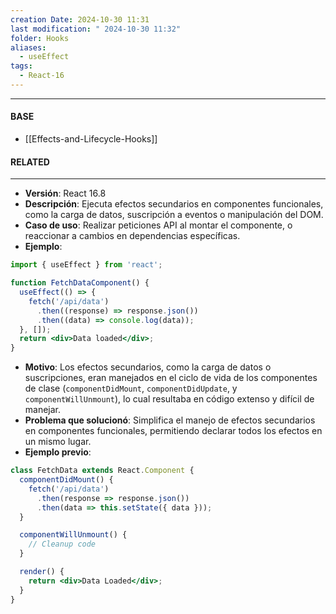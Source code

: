 ```yaml
---
creation Date: 2024-10-30 11:31
last modification: " 2024-10-30 11:32"
folder: Hooks
aliases:
  - useEffect
tags:
  - React-16
---
```

___
#### BASE
- [[Effects-and-Lifecycle-Hooks]]
#### RELATED
___
- **Versión**: React 16.8
- **Descripción**: Ejecuta efectos secundarios en componentes funcionales, como la carga de datos, suscripción a eventos o manipulación del DOM.
- **Caso de uso**: Realizar peticiones API al montar el componente, o reaccionar a cambios en dependencias específicas.
- **Ejemplo**:
```jsx
import { useEffect } from 'react';

function FetchDataComponent() {
  useEffect(() => {
    fetch('/api/data')
      .then((response) => response.json())
      .then((data) => console.log(data));
  }, []);
  return <div>Data loaded</div>;
}
```
- **Motivo**: Los efectos secundarios, como la carga de datos o suscripciones, eran manejados en el ciclo de vida de los componentes de clase (`componentDidMount`, `componentDidUpdate`, y `componentWillUnmount`), lo cual resultaba en código extenso y difícil de manejar.
- **Problema que solucionó**: Simplifica el manejo de efectos secundarios en componentes funcionales, permitiendo declarar todos los efectos en un mismo lugar.
- **Ejemplo previo**:
```jsx
class FetchData extends React.Component {
  componentDidMount() {
    fetch('/api/data')
      .then(response => response.json())
      .then(data => this.setState({ data }));
  }

  componentWillUnmount() {
    // Cleanup code
  }

  render() {
    return <div>Data Loaded</div>;
  }
}
```
